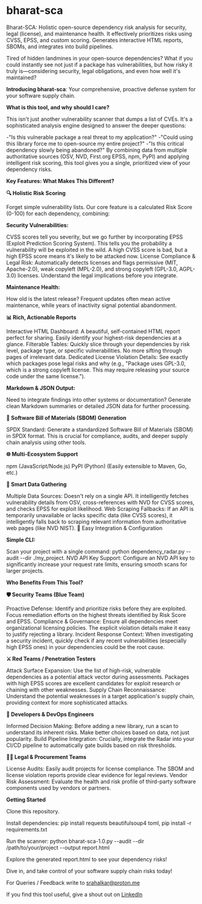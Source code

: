 # bharat-sca
Bharat-SCA: Holistic open-source dependency risk analysis for security, legal (license), and maintenance health. It effectively prioritizes risks using CVSS, EPSS, and custom scoring. Generates interactive HTML reports, SBOMs, and integrates into build pipelines.

Tired of hidden landmines in your open-source dependencies? What if you could instantly see not just if a package has vulnerabilities, but how risky it truly is—considering security, legal obligations, and even how well it's maintained?

**Introducing bharat-sca**: Your comprehensive, proactive defense system for your software supply chain.


**What is this tool, and why should I care?**

This isn't just another vulnerability scanner that dumps a list of CVEs. It's a sophisticated analysis engine designed to answer the deeper questions:

-"Is this vulnerable package a real threat to my application?"
-"Could using this library force me to open-source my entire project?"
-"Is this critical dependency slowly being abandoned?"
By combining data from multiple authoritative sources (OSV, NVD, First.org EPSS, npm, PyPI) and applying intelligent risk scoring, this tool gives you a single, prioritized view of your dependency risks.


**Key Features: What Makes This Different?**

**🔍 Holistic Risk Scoring**

Forget simple vulnerability lists. Our core feature is a calculated Risk Score (0-100) for each dependency, combining:

**Security Vulnerabilities:** 

CVSS scores tell you severity, but we go further by incorporating EPSS (Exploit Prediction Scoring System). This tells you the probability a vulnerability will be exploited in the wild. A high CVSS score is bad, but a high EPSS score means it's likely to be attacked now.
License Compliance & Legal Risk: Automatically detects licenses and flags permissive (MIT, Apache-2.0), weak copyleft (MPL-2.0), and strong copyleft (GPL-3.0, AGPL-3.0) licenses. Understand the legal implications before you integrate.

**Maintenance Health:** 

How old is the latest release? Frequent updates often mean active maintenance, while years of inactivity signal potential abandonment.

**📊 Rich, Actionable Reports**

Interactive HTML Dashboard: A beautiful, self-contained HTML report perfect for sharing. Easily identify your highest-risk dependencies at a glance.
Filterable Tables: Quickly slice through your dependencies by risk level, package type, or specific vulnerabilities. No more sifting through pages of irrelevant data.
Dedicated License Violation Details: See exactly which packages pose legal risks and why (e.g., "Package uses GPL-3.0, which is a strong copyleft license. This may require releasing your source code under the same license.").

**Markdown & JSON Output:** 

Need to integrate findings into other systems or documentation? Generate clean Markdown summaries or detailed JSON data for further processing.

**🧾 Software Bill of Materials (SBOM) Generation**

SPDX Standard: Generate a standardized Software Bill of Materials (SBOM) in SPDX format. This is crucial for compliance, audits, and deeper supply chain analysis using other tools.

**🌐 Multi-Ecosystem Support**

npm (JavaScript/Node.js)
PyPI (Python)
(Easily extensible to Maven, Go, etc.)

**🚀 Smart Data Gathering**

Multiple Data Sources: Doesn't rely on a single API. It intelligently fetches vulnerability details from OSV, cross-references with NVD for CVSS scores, and checks EPSS for exploit likelihood.
Web Scraping Fallbacks: If an API is temporarily unavailable or lacks specific data (like CVSS scores), it intelligently falls back to scraping relevant information from authoritative web pages (like NVD NIST).
🔧 Easy Integration & Configuration

**Simple CLI:** 

Scan your project with a single command: python dependency_radar.py --audit --dir ./my_project.
NVD API Key Support: Configure an NVD API key to significantly increase your request rate limits, ensuring smooth scans for larger projects.


**Who Benefits From This Tool?**

**🛡️ Security Teams (Blue Team)**

Proactive Defense: Identify and prioritize risks before they are exploited. Focus remediation efforts on the highest threats identified by Risk Score and EPSS.
Compliance & Governance: Ensure all dependencies meet organizational licensing policies. The explicit violation details make it easy to justify rejecting a library.
Incident Response Context: When investigating a security incident, quickly check if any recent vulnerabilities (especially high EPSS ones) in your dependencies could be the root cause.

**⚔️ Red Teams / Penetration Testers**

Attack Surface Expansion: Use the list of high-risk, vulnerable dependencies as a potential attack vector during assessments. Packages with high EPSS scores are excellent candidates for exploit research or chaining with other weaknesses.
Supply Chain Reconnaissance: Understand the potential weaknesses in a target application's supply chain, providing context for more sophisticated attacks.

**👷 Developers & DevOps Engineers**

Informed Decision Making: Before adding a new library, run a scan to understand its inherent risks. Make better choices based on data, not just popularity.
Build Pipeline Integration: Crucially, integrate the Radar into your CI/CD pipeline to automatically gate builds based on risk thresholds. 

**🧑‍💼 Legal & Procurement Teams**

License Audits: Easily audit projects for license compliance. The SBOM and license violation reports provide clear evidence for legal reviews.
Vendor Risk Assessment: Evaluate the health and risk profile of third-party software components used by vendors or partners.

**Getting Started**

Clone this repository.

Install dependencies: pip install requests beautifulsoup4 toml, pip install -r requirements.txt

Run the scanner: python bharat-sca-1.0.py --audit --dir /path/to/your/project --output report.html

Explore the generated report.html to see your dependency risks!

Dive in, and take control of your software supply chain risks today!

For Queries / Feedback write to srahalkar@proton.me

If you find this tool useful, give a shout out on [LinkedIn]([url](https://www.linkedin.com/in/sagarrahalkar/))
